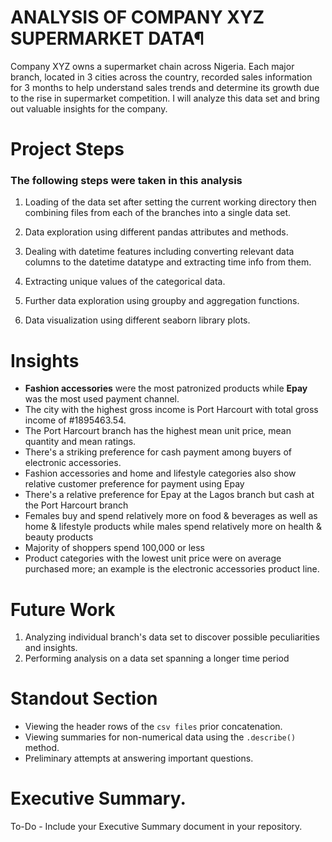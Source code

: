 # ANALYSIS OF COMPANY XYZ SUPERMARKET DATA¶

Company XYZ owns a supermarket chain across Nigeria. Each major branch, located in 3 cities across the country, recorded sales information for 3 months to help understand sales trends and determine its growth due to the rise in supermarket competition. I will analyze this data set and bring out valuable insights for the company.


# Project Steps

### The following steps were taken in this analysis
1. Loading of the data set after setting the current working directory then combining files from each of the branches into a single data set.

2. Data exploration using different pandas attributes and methods.

3. Dealing with datetime features including converting relevant data columns to the datetime datatype and extracting time info from them.

4. Extracting unique values of the categorical data.

5. Further data exploration using groupby and aggregation functions.

6. Data visualization using different seaborn library plots.


# Insights

* **Fashion accessories** were the most patronized products while **Epay** was the most used payment channel.
* The city with the highest gross income is Port Harcourt with total gross income of #1895463.54.
* The Port Harcourt branch has the highest mean unit price, mean quantity and  mean ratings.
* There's a striking preference for cash payment among buyers of electronic accessories.
* Fashion accessories and home and lifestyle categories also show relative customer preference for payment using Epay
* There's a relative preference for Epay at the Lagos branch but cash at the Port Harcourt branch
* Females buy and spend relatively more on food & beverages as well as home & lifestyle products while males spend relatively more on health & beauty products
* Majority of shoppers spend 100,000 or less
* Product categories with the lowest unit price were on average purchased more; an example is the electronic accessories product line.

# Future Work

1. Analyzing individual branch's data set to discover possible peculiarities and insights.
2. Performing analysis on a data set spanning a longer time period

# Standout Section

* Viewing the header rows of the `csv files` prior concatenation.
* Viewing summaries for non-numerical data using the `.describe()` method.
* Preliminary attempts at answering important questions.

# Executive Summary.

To-Do - Include your Executive Summary document in your repository.
